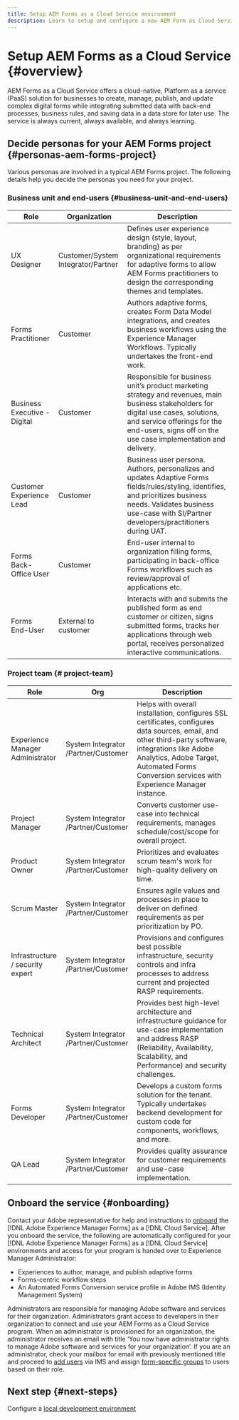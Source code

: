 ```yaml
---
title: Setup AEM Forms as a Cloud Service environment 
description: Learn to setup and configure a new AEM Form as Cloud Service environment 
---
```


# Setup AEM Forms as a Cloud Service {#overview}

AEM Forms as a Cloud Service offers a cloud-native, Platform as a service (PaaS) solution for businesses to create, manage, publish, and update complex digital forms while integrating submitted data with back-end processes, business rules, and saving data in a data store for later use. The service is always current, always available, and always learning.


## Decide personas for your AEM Forms project {#personas-aem-forms-project}

Various personas are involved in a typical AEM Forms project. The following details help you decide the personas you need for your project.   

### Business unit and end-users {#business-unit-and-end-users}

| Role                         | Organization                       | Description                                                                                                                                                                                                                           |
|------------------------------|------------------------------------|---------------------------------------------------------------------------------------------------------------------------------------------------------------------------------------------------------------------------------------|
| UX Designer                  | Customer/System Integrator/Partner | Defines user experience design (style, layout, branding) as per organizational requirements for adaptive forms to allow AEM Forms practitioners to design the corresponding themes and templates.                                     |
| Forms Practitioner           | Customer                           | Authors adaptive forms, creates Form Data Model integrations, and creates business workflows using the Experience Manager Workflows. Typically undertakes the front-end work.                                                                        |
| Business Executive - Digital | Customer                           | Responsible for business unit’s product marketing strategy and revenues, main business stakeholders for digital use cases, solutions, and service offerings for the end-users, signs off on the use case implementation and delivery. |
| Customer Experience Lead     | Customer                           | Business user persona. Authors, personalizes and updates Adaptive Forms fields/rules/styling, identifies, and prioritizes business needs. Validates business use-case with SI/Partner developers/practitioners during UAT.             |
| Forms Back-Office User       | Customer                           | End-user internal to organization filling forms, participating in back-office Forms workflows such as review/approval of applications etc.                                                                                            |
| Forms End-User               | External to customer               | Interacts with and submits the published form as end customer or citizen, signs submitted forms, tracks her applications through web portal, receives personalized interactive communications.                                        |


### Project team {# project-team}

| Role                             | Org                                 | Description                                                                                                                                                                                                            |
|----------------------------------|-------------------------------------|------------------------------------------------------------------------------------------------------------------------------------------------------------------------------------------------------------------------|
| Experience Manager Administrator                | System Integrator /Partner/Customer | Helps with overall installation, configures SSL certificates, configures data sources, email, and other third-party software, integrations like Adobe Analytics, Adobe Target, Automated Forms Conversion services with Experience Manager instance. |
| Project Manager                  | System Integrator /Partner/Customer | Converts customer use-case into technical requirements, manages schedule/cost/scope for overall project.                                                                                                               |
| Product Owner                    | System Integrator /Partner/Customer | Prioritizes and evaluates scrum team's work for high-quality delivery on time.                                                                                                                                         |
| Scrum Master                     | System Integrator /Partner/Customer | Ensures agile values and processes in place to deliver on defined requirements as per prioritization by PO.                                                                                                            |
| Infrastructure / security expert | System Integrator /Partner/Customer | Provisions and configures best possible infrastructure, security controls and infra processes to address current and projected RASP requirements.                                                                      |
| Technical Architect              | System Integrator /Partner/Customer | Provides best high-level architecture and infrastructure guidance for use-case implementation and address RASP (Reliability, Availability, Scalability, and Performance) and security challenges.                      |
| Forms Developer                  | System Integrator /Partner/Customer | Develops a custom forms solution for the tenant. Typically undertakes backend development for custom code for components, workflows, and more.                                                                         |
| QA Lead                          | System Integrator /Partner/Customer | Provides quality assurance for customer requirements and use-case implementation.                                                                                                                                      |


## Onboard the service {#onboarding}

Contact your Adobe representative for help and instructions to [onboard](https://experienceleague.adobe.com/docs/experience-manager-cloud-service/onboarding/home.html) the [!DNL Adobe Experience Manager Forms] as a [!DNL Cloud Service]. After you onboard the service, the following are automatically configured for your [!DNL Adobe Experience Manager Forms] as a [!DNL Cloud Service] environments and access for your program is handed over to Experience Manager Administrator:

* Experiences to author, manage, and publish adaptive forms
* Forms-centric workflow steps 
* An Automated Forms Conversion service profile in Adobe IMS (Identity Management System)

Administrators are responsible for managing Adobe software and services for their organization. Administrators grant access to developers in their organization to connect and use your AEM Forms as a Cloud Service program. When an administrator is provisioned for an organization, the administrator receives an email with title ‘You now have administrator rights to manage Adobe software and services for your organization’. If you are an administrator, check your mailbox for email with previously mentioned title and proceed to [add users](https://experienceleague.adobe.com/docs/experience-manager-cloud-service/security/ims-support.html?lang=en#onboarding-users-in-admin-console) via IMS and assign [form-specific groups](forms-groups-privileges-tasks.md) to users based on their role.


## Next step {#next-steps}

Configure a [local development environment](setup-local-development-environment.md)

<!-- ## Prerequisites {#prerequisites}

If you are new to AEM as a cloud service, contact your Adobe representative to create an organization identifier for your company in the Adobe Identity Management System (IMS). Once Adobe has created an organization for your company, your designated administrator is added as the first member of the organization. The administrator can setup an AEM Forms as a Cloud Service instance. 

## Onboard and set up a new environment {#onboard-and-setup-a-new-environment}

Log in to Cloud Manager and create a program. After the program is ready, create environments, add developers or users to environments, and run the pipeline to get the latest version of AEM Forms as a Cloud Service and start developing for your environment. The detailed steps are:

1. Contact your Adobe representative to create an organization identifier for your company in the Adobe Identity Management System (IMS) and provide access to an administrator in your organization.
1. Configure [Automated Forms Conversion Service](https://experienceleague.adobe.com/docs/aem-forms-automated-conversion-service/using/configure-service.html?lang=en). After a configuration is complete, a profile for [!DNL Automated Forms Conversion Service] is available in [Admin Console](https://adminconsole.adobe.com/).

    If the service is not available, log in to [Admin Console](https://adminconsole.adobe.com/). Use Adobe ID of administrator provisioned to use Automated Forms Conversion service to login. Do not use any other ID or Federated ID to login.
    1. Click **[!UICONTROL Automated Forms Conversion Service]** option.
    1. Click **[!UICONTROL New Profile]** in the Products tab.
    1. Specify **[!UICONTROL Name]**, **[!UICONTROL Display Name]**, and **[!UICONTROL Description]** for the profile. Click **[!UICONTROL Done]**. A profile is created. 
1. Log in to [Cloud Manager](https://experience.adobe.com/#/@marketinghub/experiencemanager) and [create a program](https://docs.adobe.com/content/help/en/experience-manager-cloud-service/onboarding/getting-access/cloud-service-programs/creating-a-program.html) for your organization.
1. [Create environments](https://experienceleague.adobe.com/docs/experience-manager-cloud-service/implementing/using-cloud-manager/manage-environments.html?lang=en#adding-environments) within your program.
1. Log in to [Admin console](https://docs.adobe.com/content/help/en/experience-manager-cloud-service/onboarding/what-is-required/add-users-roles.html) and add developers or users to your organization.
1. Run the [build pipeline](https://docs.adobe.com/content/help/en/experience-manager-cloud-manager/using/how-to-use/deploying-code.html). It brings latest [!DNL Experience Manager Forms] as a [!DNL Cloud Service] features to your environment.
1. [Start developing](https://docs.adobe.com/content/help/en/experience-manager-cloud-service/implementing/developing/aem-project-content-package-structure.html) and creating adaptive forms on [!DNL Experience Manager Forms] as a [!DNL Cloud Service] environment.
1. Configure the [local development environment](setup-local-development-environment.md) for rapid development

## Configure dispatcher caching {#caching}

You can make dispatcher caching related configuration changes to code on your local development instance and deploy the changes to your AEM Forms as a Cloud Service instance. For details, see [update dispatcher configuration](setup-local-development-environment.md).
 --> 
